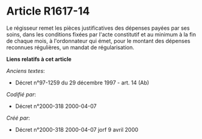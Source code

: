 # Article R1617-14

Le régisseur remet les pièces justificatives des dépenses payées par ses soins, dans les conditions fixées par l'acte
constitutif et au minimum à la fin de chaque mois, à l'ordonnateur qui émet, pour le montant des dépenses reconnues
régulières, un mandat de régularisation.

**Liens relatifs à cet article**

_Anciens textes_:

  - Décret n°97-1259 du 29 décembre 1997 - art. 14 (Ab)

_Codifié par_:

  - Décret n°2000-318 2000-04-07

_Créé par_:

  - Décret n°2000-318 2000-04-07 jorf 9 avril 2000
